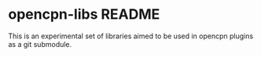 opencpn-libs README
===================


This is an experimental set of libraries aimed to be used in 
opencpn plugins as a git submodule.
